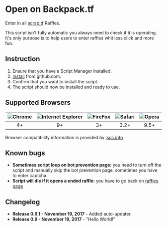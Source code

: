 # Open on Backpack.tf
Enter in all [scrap.tf](https://scrap.tf/) Raffles.

This script isn't fully automatic you always need to check if it is operating. It's only purpose is to help users to enter raffles whit less click and more fun.

## Instruction
1. Ensure that you have a Script Manager installed.
2. [Install](scraptfRafflesStealer.user.js?raw=true) from github.com.
3. Confirm that you want to install the script.
4. The script should now be installed and ready to use.

## Supported Browsers

| ![Chrome ](https://www.w3schools.com/images/compatible_chrome.gif) | ![ Internet Explorer](https://www.w3schools.com/images/compatible_edge.gif) | ![FireFox](https://www.w3schools.com/images/compatible_firefox.gif) | ![Safari](https://www.w3schools.com/images/compatible_safari.gif) | ![Opera](https://www.w3schools.com/images/compatible_opera.gif) |
|     :---:      |     :---:      |     :---:      |     :---:      |     :---:      |
| 4+ | 9+ | 3+ | 3.2+ | 9.5+ |

Browser compatibility information is provided by [jscc.info](http://jscc.info/)

## Known bugs
* **Sometimes script loop on bot prevention page:** you need to turn off the script and manually skip the bot prevention page, sometimes you have to enter captcha
* **Script will die if it opens a ended raffle:** you have to go back on [raffles page](https://scrap.tf/raffles/V1NCZ5)

## Changelog
* **Release 0.9.1 - November 19, 2017** - Added auto-updater.
* **Release 0.9   - November 19, 2017** - "Hello World!"
